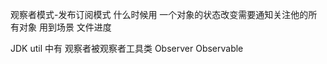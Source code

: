 观察者模式-发布订阅模式
什么时候用
    一个对象的状态改变需要通知关注他的所有对象
用到场景
    文件进度

JDK util 中有 观察者被观察者工具类
Observer Observable
